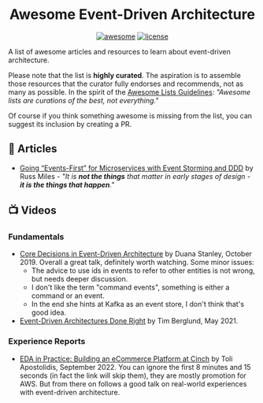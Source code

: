   <h1 align="center">Awesome Event-Driven Architecture</h1>
<p align="center">
    <a href="https://github.com/sindresorhus/awesome" ><img alt="awesome" src="https://awesome.re/badge-flat2.svg?style=flat-square" /></a>
    <a href="https://github.com/mehdihadeli/awesome-software-architecture/blob/main/LICENSE" ><img alt="license" src="https://img.shields.io/badge/License-CC0_1.0-E91E63.svg?style=flat-square" /></a>
</p>

A list of awesome articles and resources to learn about event-driven architecture. 


Please note that the list is **highly curated**. The aspiration is to assemble those resources that the curator fully endorses and recommends, not as many as possible. In the spirit of the [Awesome Lists Guidelines](https://github.com/sindresorhus/awesome/blob/main/pull_request_template.md): _"Awesome lists are curations of the best, not everything."_


Of course if you think something awesome is missing from the list, you can suggest its inclusion by creating a PR.


## 📕 Articles

- [Going “Events-First” for Microservices with Event Storming and DDD](https://medium.com/russmiles/going-events-first-for-microservices-with-event-storming-and-ddd-8614437486f0) by Russ Miles - _"It is **not the things** that matter in early stages of design - **it is the things that happen**."_


## 📺 Videos

### Fundamentals

- [Core Decisions in Event-Driven Architecture](https://youtu.be/SKXS2h3MdPM?si=LeamTGy93vAy2QYc) by Duana Stanley, October 2019. Overall a great talk, definitely worth watching. Some minor issues:
    - The advice to use ids in events to refer to other entities is not wrong, but needs deeper discussion. 
    - I don't like the term "command events", something is either a command or an event.
    - In the end she hints at Kafka as an event store, I don't think that's good idea. 
- [Event-Driven Architectures Done Right](https://youtu.be/A_mstzRGfIE?si=An0YI1034-PazFc5) by Tim Berglund, May 2021.



### Experience Reports


- [EDA in Practice: Building an eCommerce Platform at Cinch](https://www.youtube.com/watch?v=wM-dTroS0FA&t=493s) by Toli Apostolidis, September 2022. You can ignore the first 8 minutes and 15 seconds (in fact the link will skip them), they are mostly promotion for AWS. But from there on follows a good talk on real-world experiences with event-driven architecture.



